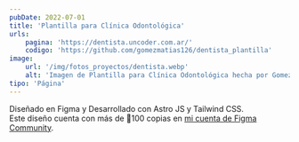 ```yaml
---
pubDate: 2022-07-01
title: 'Plantilla para Clínica Odontológica'
urls: 
    pagina: 'https://dentista.uncoder.com.ar/'
    codigo: 'https://github.com/gomezmatias126/dentista_plantilla'
image:
    url: '/img/fotos_proyectos/dentista.webp'
    alt: 'Imagen de Plantilla para Clínica Odontológica hecha por Gomez Matias'
tipo: 'Página'
---
```

Diseñado en Figma y Desarrollado con Astro JS y Tailwind CSS.\
Este diseño cuenta con más de 🏅100 copias en 
<a href="https://www.figma.com/community/file/1244357573623602317" class="underline" target="_blank">mi cuenta de Figma Community</a>.
